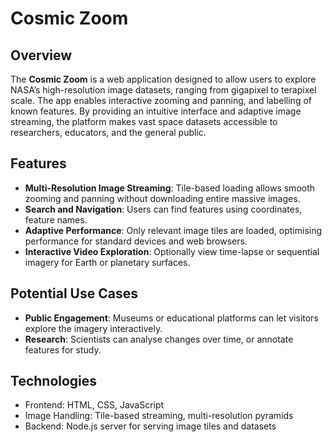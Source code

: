 # Cosmic Zoom
## Overview
The **Cosmic Zoom** is a web application designed to allow users to explore NASA’s high-resolution image datasets, ranging from gigapixel to terapixel scale. The app enables interactive zooming and panning, and labelling of known features. By providing an intuitive interface and adaptive image streaming, the platform makes vast space datasets accessible to researchers, educators, and the general public.

## Features
- **Multi-Resolution Image Streaming**: Tile-based loading allows smooth zooming and panning without downloading entire massive images.  
- **Search and Navigation**: Users can find features using coordinates, feature names.
- **Adaptive Performance**: Only relevant image tiles are loaded, optimising performance for standard devices and web browsers.  
- **Interactive Video Exploration**: Optionally view time-lapse or sequential imagery for Earth or planetary surfaces.

## Potential Use Cases
- **Public Engagement**: Museums or educational platforms can let visitors explore the imagery interactively.  
- **Research**: Scientists can analyse changes over time, or annotate features for study.  

## Technologies
- Frontend: HTML, CSS, JavaScript
- Image Handling: Tile-based streaming, multi-resolution pyramids  
- Backend: Node.js server for serving image tiles and datasets  
